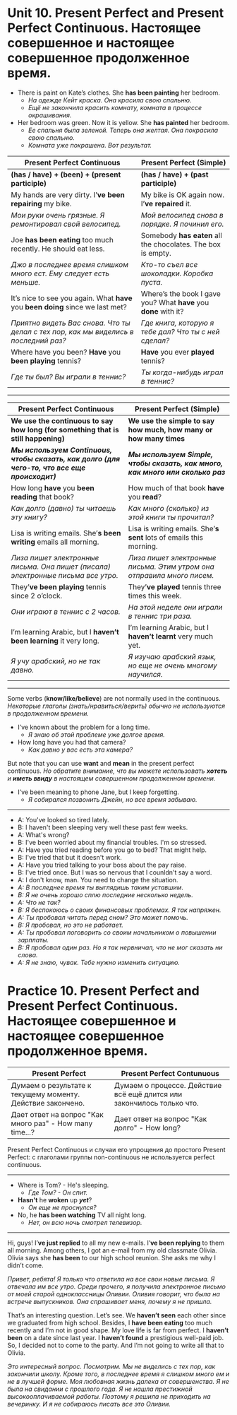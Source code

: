 # Unit 10. Present Perfect and Present Perfect Continuous. Настоящее совершенное и настоящее совершенное продолженное время.

- There is paint on Kate’s clothes. She __has been painting__ her bedroom.
    - *На одежде Кейт краска. Она красила свою спальню.*
    - *Ещё не закончила красить комнату, комната в процессе окрашивания.*
- Her bedroom was green. Now it is yellow. She __has painted__ her bedroom.
    - *Ее спальня была зеленой. Теперь она желтая. Она покрасила свою спальню.*
    - *Комната уже покрашена. Вот результат.*

Present Perfect Continuous | Present Perfect (Simple)
---|---
__(has / have) + (been) + (present participle)__ | __(has / have) + (past participle)__
My hands are very dirty. I’__ve been repairing__ my bike. | My bike is OK again now. I’__ve repaired__ it.
*Мои руки очень грязные. Я ремонтировал свой велосипед.* | *Мой велосипед снова в порядке. Я починил его.*
Joe __has been eating__ too much recently. He should eat less. | Somebody __has eaten__ all the chocolates. The box is empty.
*Джо в последнее время слишком много ест. Ему следует есть меньше.* | *Кто-то съел все шоколадки. Коробка пуста.*
It’s nice to see you again. What __have__ you __been doing__ since we last met? | Where’s the book I gave you? What __have__ you __done__ with it?
*Приятно видеть Вас снова. Что ты делал с тех пор, как мы виделись в последний раз?* | *Где книга, которую я тебе дал? Что ты с ней сделал?*
Where have you been? __Have__ you __been playing__ tennis? | __Have__ you ever __played__ tennis?
*Где ты был? Вы играли в теннис?* | *Ты когда-нибудь играл в теннис?*

---
Present Perfect Continuous | Present Perfect (Simple)
---|---
__We use the continuous to say how long (for something that is still happening)__ | __We use the simple to say how much, how many or how many times__
__*Мы используем Continuous, чтобы сказать, как долго (для чего-то, что все еще происходит)*__ | __*Мы используем Simple, чтобы сказать, как много, как много или сколько раз*__
How long __have__ you __been reading__ that book? | How much of that book __have__ you __read__?
*Как долго (давно) ты читаешь эту книгу?* | *Как много (сколько) из этой книги ты прочитал?*
Lisa is writing emails. She’__s been writing__ emails all morning. | Lisa is writing emails. She’__s sent__ lots of emails this morning.
*Лиза пишет электронные письма. Она пишет (писала) электронные письма все утро.* | *Лиза пишет электронные письма. Этим утром она отправила много писем.*
They’__ve been playing__ tennis since 2 o’clock. | They’__ve played__ tennis three times this week.
*Они играют в теннис с 2 часов.* | *На этой неделе они играли в теннис три раза.*
I’m learning Arabic, but I __haven’t been learning__ it very long. | I’m learning Arabic, but I __haven’t learnt__ very much yet.
*Я учу арабский, но не так давно.* | *Я изучаю арабский язык, но еще не очень многому научился.*

---
Some verbs (__know/like/believe__) are not normally used in the continuous. *Некоторые глаголы (знать/нравиться/верить) обычно не используются в продолженном времени.*
- I’ve known about the problem for a long time.
    - *Я знаю об этой проблеме уже долгое время.*
- How long have you had that camera?
    - *Как давно у вас есть эта камера?*

But note that you can use __want__ and __mean__ in the present perfect continuous. *Но обратите внимание, что вы можете использовать __хотеть__ и __иметь ввиду__ в настоящем совершенном продолженном времени.*
- I’ve been meaning to phone Jane, but I keep forgetting.
    - *Я собирался позвонить Джейн, но все время забываю.*

---
- A: You've looked so tired lately.
- B: I haven't been sleeping very well these past few weeks.
- A: What's wrong?
- B: I've been worried about my financial troubles. I'm so stressed.
- A: Have you tried reading before you go to bed? That might help.
- B: I've tried that but it doesn't work.
- A: Have you tried talking to your boss about the pay raise.
- B: I've tried once. But I was so nervous that I counldn't say a word.
- A: I don't know, man. You need to change the situation.
- *A: В последнее время ты выглядишь таким уставшим.*
- *B: Я не очень хорошо сплю последние несколько недель.*
- *A: Что не так?*
- *B: Я беспокоюсь о своих финансовых проблемах. Я так напряжен.*
- *A: Ты пробовал читать перед сном? Это может помочь.*
- *B: Я пробовал, но это не работает.*
- *A: Ты пробовал поговорить со своим начальником о повышении зарплаты.*
- *B: Я пробовал один раз. Но я так нервничал, что не мог сказать ни слова.*
- *A: Я не знаю, чувак. Тебе нужно изменить ситуацию.*


# Practice 10. Present Perfect and Present Perfect Continuous. Настоящее совершенное и настоящее совершенное продолженное время.

Present Perfect | Present Perfect Contunuous
---|---
Думаем о результате к текущему моменту. Действие закончено. | Думаем о процессе. Действие всё ещё длится или закончилось только что.
Дает ответ на вопрос "Как много раз" - How many time...? | Дает ответ на вопрос "Как долго" - How long?

Present Perfect Continuous и случаи его упрощения до простого Present Perfect: с глаголами группы non-continuous не используется perfect continuous.

---
- Where is Tom? - He's sleeping.
    - *Где Том? - Он спит.*
- __Hasn't__ he __woken__ up __*yet*__?
    - *Он еще не проснулся?*
- No, he __has been watching__ TV all night long.
    - *Нет, он всю ночь смотрел телевизор.*

---
Hi, guys! I’__ve just replied__ to all my new e-mails. I’__ve been replying__ to them all morning. Among others, I got an e-mail from my old classmate Olivia. Olivia says she __has been__ to our high school reunion. She asks me why I didn’t come.

*Привет, ребята! Я только что ответила на все свои новые письма. Я отвечала им все утро. Среди прочего, я получила электронное письмо от моей старой одноклассницы Оливии. Оливия говорит, что была на встрече выпускников. Она спрашивает меня, почему я не пришла.*

That’s an interesting question. Let’s see. We __haven’t seen__ each other since we graduated from high school. Besides, I __have been eating__ too much recently and I’m not in good shape. My love life is far from perfect. I __haven’t been__ on a date since last year. I __haven’t found__ a prestigious well-paid job. So, I decided not to come to the party. And I’m not going to write all that to Olivia.

*Это интересный вопрос. Посмотрим. Мы не виделись с тех пор, как закончили школу. Кроме того, в последнее время я слишком много ем и не в лучшей форме. Моя любовная жизнь далека от совершенства. Я не была на свидании с прошлого года. Я не нашла престижной высокооплачиваемой работы. Поэтому я решила не приходить на вечеринку. И я не собираюсь писать все это Оливии.*
